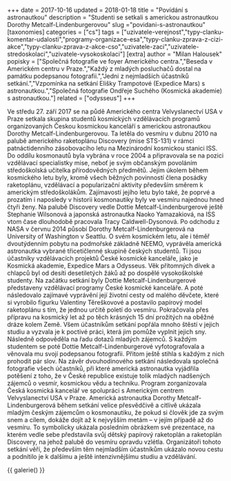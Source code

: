 +++
date = 2017-10-16
updated = 2018-01-18
title = "Povídání s astronautkou"
description = "Studenti se setkali s americkou astronautkou Dorothy Metcalf-Lindenburgerovou"
slug ="povidani-s-astronautkou"
[taxonomies]
categories = ["cs"]
tags = ["uzivatele-verejnost","typy-clanku-komentar-udalosti","programy-organizace-esa","typy-clanku-zprava-z-cizi-akce","typy-clanku-zprava-z-akce-cso","uzivatele-zaci","uzivatele-stredoskolaci","uzivatele-vysokoskolaci"]
[extra]
author = "Milan Halousek"
popisky = ["Společná fotografie ve foyer Amerického centra.","Beseda v Americkém centru v Praze.","Každý z mladých posluchačů dostal na památku podepsanou fotografii.","Jedni z nejmladších účastníků setkání.","Vzpomínka na setkání Elišky Trampotové (Expedice Mars) s astronautkou.","Společná fotografie Ondřeje Suchého (Kosmická akademie) s astronautkou."]
related = ["odysseus"]
+++

Ve středu 27. září 2017 se na půdě Amerického centra Velvyslanectví USA v Praze setkala skupina studentů kosmických vzdělávacích programů organizovaných Českou kosmickou kanceláří s americkou astronautkou Dorothy Metcalf-Lindenburgerovou. Ta letěla do vesmíru v dubnu 2010 na palubě amerického raketoplánu Discovery (mise STS-131) v rámci patnáctidenního zásobovacího letu na Mezinárodní kosmickou stanici ISS. Do oddílu kosmonautů byla vybrána v roce 2004 a připravovala se na pozici vzdělávací specialistky mise, neboť je svým občanským povoláním středoškolská učitelka přírodovědných předmětů. Jejím úkolem během kosmického letu byly, kromě všech běžných povinností člena posádky raketoplánu, vzdělávací a popularizační aktivity především směrem k americkým středoškolákům. Zajímavostí jejího letu bylo také, že poprvé a prozatím i naposledy v historii kosmonautiky byly ve vesmíru najednou hned čtyři ženy. Na palubě Discovery vedle Dottie Metcalf-Lindenburgerové ještě Stephanie Wilsonová a japonská astronautka Naoko Yamazakiová, na ISS vtom čase dlouhodobě pracovala Tracy Caldwell-Dysonová. Po odchodu z NASA v červnu 2014 působí Dorothy Metcalf-Lindenburgerová na University of Washington v Seattlu. O svém kosmickém letu, ale i téměř dvoutýdenním pobytu na podmořské základně NEEMO, vyprávěla americká astronautka vybrané třicetičlenné skupině českých studentů. Ti jsou účastníky vzdělávacích projektů České kosmické kanceláře, jako je Kosmická akademie, Expedice Mars a Odysseus. Věk přítomných dívek a chlapců byl od desíti desetiletých žáků až po dospělé vysokoškolské studenty. Na začátku setkání byly Dottie Metcalf-Lindenburgerové představeny vzdělávací programy České kosmické kanceláře. A poté následovalo zajímavé vyprávění její životní cesty od malého děvčete, které si vyrobilo figurku Valentiny Těreškovové a postavilo papírový model raketoplánu s tím, že jednou určitě poletí do vesmíru. Pokračovala přes přípravu na kosmický let až po těch krásných 15 dní prožitých na oběžné dráze kolem Země. Všem účastníkům setkání popřála mnoho štěstí v jejich studiu a vyzvala je k poctivé práci, která jim pomůže vyplnit jejich sny. Následně odpověděla na řadu dotazů mladých zájemců. S každým studentem se poté Dottie Metcalf-Lindenburgerové vyfotografovala a věnovala mu svojí podepsanou fotografii. Přitom ještě stihla s každým z nich prohodit pár slov. Na závěr dvouhodinového setkání následovala společná fotografie všech účastníků, při které americká astronautka vyjádřila potěšení z toho, že v České republice existuje tolik mladých nadšených zájemců o vesmír, kosmickou vědu a techniku. Program zorganizovala Česká kosmická kancelář ve spolupráci s Americkým centrem Velvyslanectví USA v Praze. Americká astronautka Dorothy Metcalf-Lindenburgerová během setkání velice přesvědčivě a citlivě ukázala mladým českým zájemcům o kosmonautiku, že pokud si člověk jde za svým snem a cílem, dokáže dojít až k nejvyšším metám – v jejím případě až do vesmíru. To symbolicky ukázala posledním obrázkem své prezentace, na kterém vedle sebe představila svůj dětský papírový raketoplán a raketoplán Discovery, na jehož palubě do vesmíru opravdu vzlétla. Organizátoři tohoto setkání věří, že především těm nejmladším účastníkům ukázalo novou cestu a podnítilo je k dalšímu a ještě intenzivnějšímu studiu a vzdělávání.

{{ galerie() }}
